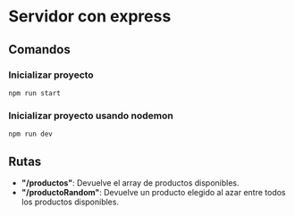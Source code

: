 # Servidor con express

## Comandos

### Inicializar proyecto
```
npm run start
```

### Inicializar proyecto usando nodemon
```
npm run dev
```

## Rutas
- **"/productos"**: Devuelve el array de productos disponibles.
- **"/productoRandom"**: Devuelve un producto elegido al azar entre todos los productos disponibles.
